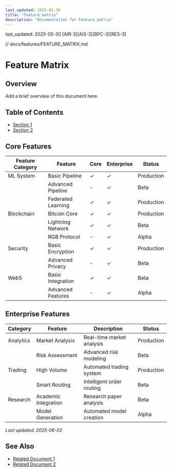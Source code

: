 ```yaml
---
last_updated: 2025-05-30
title: "Feature_matrix"
description: "Documentation for Feature_matrix"
---
```

last_updated: 2025-05-30
[AIR-3][AIS-3][BPC-3][RES-3]


<!-- markdownlint-disable MD013 line-length -->

// docs/features/FEATURE_MATRIX.md

# Feature Matrix

## Overview

Add a brief overview of this document here.

## Table of Contents

- [Section 1](#section-1)
- [Section 2](#section-2)


## Core Features

| Feature Category | Feature | Core | Enterprise | Status |
|-----------------|---------|------|------------|---------|
| ML System       | Basic Pipeline | ✓ | ✓ | Production |
|                 | Advanced Pipeline | - | ✓ | Beta |
|                 | Federated Learning | ✓ | ✓ | Production |
| Blockchain      | Bitcoin Core | ✓ | ✓ | Production |
|                 | Lightning Network | ✓ | ✓ | Beta |
|                 | RGB Protocol | - | ✓ | Alpha |
| Security        | Basic Encryption | ✓ | ✓ | Production |
|                 | Advanced Privacy | - | ✓ | Beta |
| Web5            | Basic Integration | ✓ | ✓ | Beta |
|                 | Advanced Features | - | ✓ | Alpha |

## Enterprise Features

| Category | Feature | Description | Status |
|----------|---------|-------------|---------|
| Analytics | Market Analysis | Real-time market analysis | Production |
|          | Risk Assessment | Advanced risk modeling | Beta |
| Trading  | High Volume | Automated trading system | Production |
|          | Smart Routing | Intelligent order routing | Beta |
| Research | Academic Integration | Research paper analysis | Beta |
|          | Model Generation | Automated model creation | Alpha |

*Last updated: 2025-06-02*

## See Also

- [Related Document 1](../INSTALLATION.md)
- [Related Document 2](../INSTALLATION_REVIEW.md)
